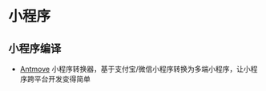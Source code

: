 # 小程序

## 小程序编译

* [Antmove](https://github.com/ant-move/antmove)  小程序转换器，基于支付宝/微信小程序转换为多端小程序，让小程序跨平台开发变得简单
